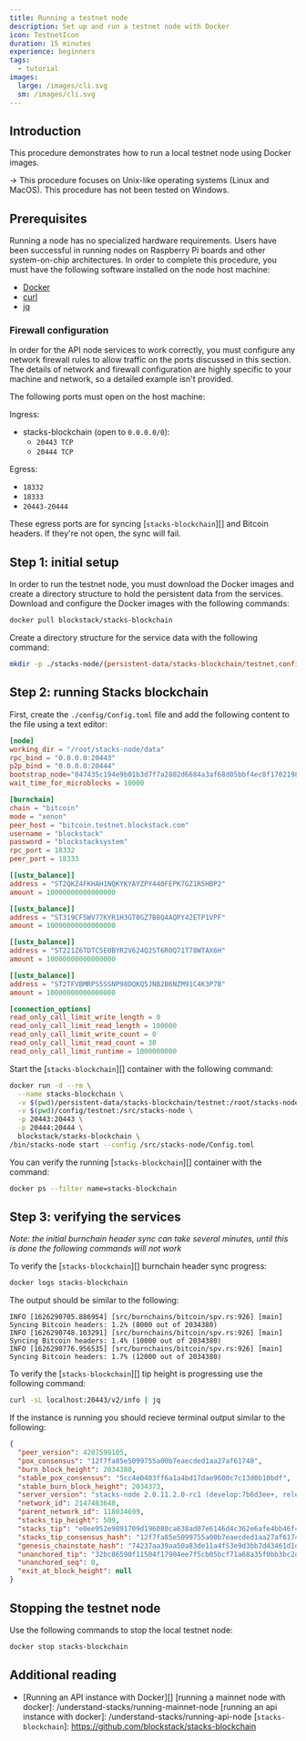 ```yaml
---
title: Running a testnet node
description: Set up and run a testnet node with Docker
icon: TestnetIcon
duration: 15 minutes
experience: beginners
tags:
  - tutorial
images:
  large: /images/cli.svg
  sm: /images/cli.svg
---
```


## Introduction

This procedure demonstrates how to run a local testnet node using Docker images.

-> This procedure focuses on Unix-like operating systems (Linux and MacOS). This procedure has not been tested on
Windows.

## Prerequisites

Running a node has no specialized hardware requirements. Users have been successful in running nodes on Raspberry Pi
boards and other system-on-chip architectures. In order to complete this procedure, you must have the following software
installed on the node host machine:

- [Docker](https://docs.docker.com/get-docker/)
- [curl](https://curl.se/download.html)
- [jq](https://stedolan.github.io/jq/download/)

### Firewall configuration

In order for the API node services to work correctly, you must configure any network firewall rules to allow traffic on
the ports discussed in this section. The details of network and firewall configuration are highly specific to your
machine and network, so a detailed example isn't provided.

The following ports must open on the host machine:

Ingress:

- stacks-blockchain (open to `0.0.0.0/0`):
  - `20443 TCP`
  - `20444 TCP`

Egress:

- `18332`
- `18333`
- `20443-20444`

These egress ports are for syncing [`stacks-blockchain`][] and Bitcoin headers. If they're not open, the sync will fail.

## Step 1: initial setup

In order to run the testnet node, you must download the Docker images and create a directory structure to hold the
persistent data from the services. Download and configure the Docker images with the following commands:

```sh
docker pull blockstack/stacks-blockchain
```

Create a directory structure for the service data with the following command:

```sh
mkdir -p ./stacks-node/{persistent-data/stacks-blockchain/testnet,config/testnet} && cd stacks-node
```

## Step 2: running Stacks blockchain

First, create the `./config/Config.toml` file and add the following content to the
file using a text editor:

```toml
[node]
working_dir = "/root/stacks-node/data"
rpc_bind = "0.0.0.0:20443"
p2p_bind = "0.0.0.0:20444"
bootstrap_node="047435c194e9b01b3d7f7a2802d6684a3af68d05bbf4ec8f17021980d777691f1d51651f7f1d566532c804da506c117bbf79ad62eea81213ba58f8808b4d9504ad@testnet.stacks.co:20444"
wait_time_for_microblocks = 10000

[burnchain]
chain = "bitcoin"
mode = "xenon"
peer_host = "bitcoin.testnet.blockstack.com"
username = "blockstack"
password = "blockstacksystem"
rpc_port = 18332
peer_port = 18333

[[ustx_balance]]
address = "ST2QKZ4FKHAH1NQKYKYAYZPY440FEPK7GZ1R5HBP2"
amount = 10000000000000000

[[ustx_balance]]
address = "ST319CF5WV77KYR1H3GT0GZ7B8Q4AQPY42ETP1VPF"
amount = 10000000000000000

[[ustx_balance]]
address = "ST221Z6TDTC5E0BYR2V624Q2ST6R0Q71T78WTAX6H"
amount = 10000000000000000

[[ustx_balance]]
address = "ST2TFVBMRPS5SSNP98DQKQ5JNB2B6NZM91C4K3P7B"
amount = 10000000000000000

[connection_options]
read_only_call_limit_write_length = 0
read_only_call_limit_read_length = 100000
read_only_call_limit_write_count = 0
read_only_call_limit_read_count = 30
read_only_call_limit_runtime = 1000000000
```

Start the [`stacks-blockchain`][] container with the following command:

```sh
docker run -d --rm \
  --name stacks-blockchain \
  -v $(pwd)/persistent-data/stacks-blockchain/testnet:/root/stacks-node/data \
  -v $(pwd)/config/testnet:/src/stacks-node \
  -p 20443:20443 \
  -p 20444:20444 \
  blockstack/stacks-blockchain \
/bin/stacks-node start --config /src/stacks-node/Config.toml
```

You can verify the running [`stacks-blockchain`][] container with the command:

```sh
docker ps --filter name=stacks-blockchain
```

## Step 3: verifying the services

_Note: the initial burnchain header sync can take several minutes, until this is done the following commands will not work_

To verify the [`stacks-blockchain`][] burnchain header sync progress:

```sh
docker logs stacks-blockchain
```

The output should be similar to the following:

```
INFO [1626290705.886954] [src/burnchains/bitcoin/spv.rs:926] [main] Syncing Bitcoin headers: 1.2% (8000 out of 2034380)
INFO [1626290748.103291] [src/burnchains/bitcoin/spv.rs:926] [main] Syncing Bitcoin headers: 1.4% (10000 out of 2034380)
INFO [1626290776.956535] [src/burnchains/bitcoin/spv.rs:926] [main] Syncing Bitcoin headers: 1.7% (12000 out of 2034380)
```

To verify the [`stacks-blockchain`][] tip height is progressing use the following command:

```sh
curl -sL localhost:20443/v2/info | jq
```

If the instance is running you should recieve terminal output similar to the following:

```json
{
  "peer_version": 4207599105,
  "pox_consensus": "12f7fa85e5099755a00b7eaecded1aa27af61748",
  "burn_block_height": 2034380,
  "stable_pox_consensus": "5cc4e0403ff6a1a4bd17dae9600c7c13d0b10bdf",
  "stable_burn_block_height": 2034373,
  "server_version": "stacks-node 2.0.11.2.0-rc1 (develop:7b6d3ee+, release build, linux [x86_64])",
  "network_id": 2147483648,
  "parent_network_id": 118034699,
  "stacks_tip_height": 509,
  "stacks_tip": "e0ee952e9891709d196080ca638ad07e6146d4c362e6afe4bb46f42d5fe584e8",
  "stacks_tip_consensus_hash": "12f7fa85e5099755a00b7eaecded1aa27af61748",
  "genesis_chainstate_hash": "74237aa39aa50a83de11a4f53e9d3bb7d43461d1de9873f402e5453ae60bc59b",
  "unanchored_tip": "32bc86590f11504f17904ee7f5cb05bcf71a68a35f0bb3bc2d31aca726090842",
  "unanchored_seq": 0,
  "exit_at_block_height": null
}
```

## Stopping the testnet node

Use the following commands to stop the local testnet node:

```sh
docker stop stacks-blockchain
```

## Additional reading

- [Running an API instance with Docker][]
  [running a mainnet node with docker]: /understand-stacks/running-mainnet-node
  [running an api instance with docker]: /understand-stacks/running-api-node
  [`stacks-blockchain`]: https://github.com/blockstack/stacks-blockchain

